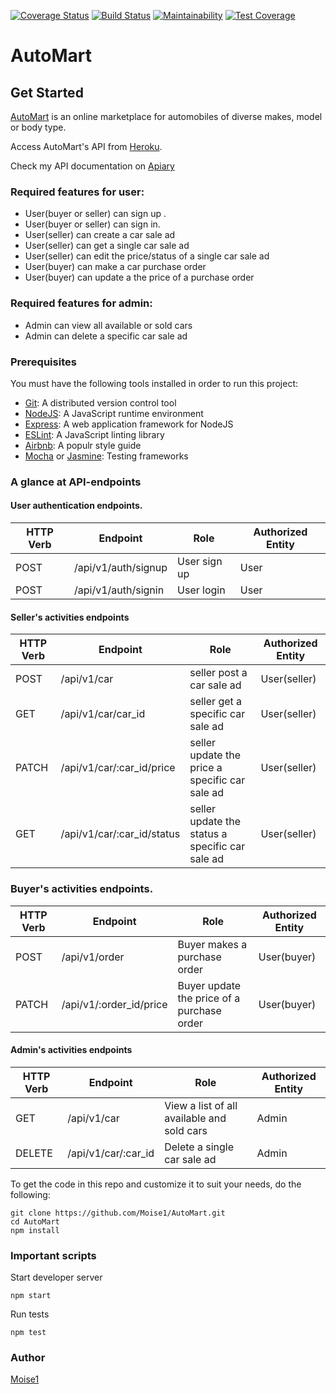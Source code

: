 [![Coverage Status](https://coveralls.io/repos/github/Moise1/AutoMart/badge.svg?branch=develop)](https://coveralls.io/github/Moise1/AutoMart?branch=develop)
[![Build Status](https://travis-ci.com/Moise1/AutoMart.svg?branch=develop)](https://travis-ci.com/Moise1/AutoMart)
[![Maintainability](https://api.codeclimate.com/v1/badges/f127564517d3a59e3b7c/maintainability)](https://codeclimate.com/github/Moise1/AutoMart/maintainability)
[![Test Coverage](https://api.codeclimate.com/v1/badges/f127564517d3a59e3b7c/test_coverage)](https://codeclimate.com/github/Moise1/AutoMart/test_coverage)
# AutoMart 

## Get Started 

[AutoMart](https://moise1.github.io/AutoMart/UI/)  is an online marketplace for automobiles of diverse makes, model or body type.

Access AutoMart's API from [Heroku](https://moise-automart.herokuapp.com/).

Check my API documentation on [Apiary](https://automartapi.docs.apiary.io/#reference)

###  Required features for user: 

* User(buyer or seller)  can sign up .<br/>
* User(buyer or seller) can sign in.<br/>
* User(seller) can create a car sale ad<br/>
* User(seller) can get a single car sale ad<br/>
* User(seller) can edit the price/status of  a single car sale ad<br/>
* User(buyer) can make a car purchase order<br/>
* User(buyer) can update a the price of a purchase order<br/>


###  Required features for admin: 

* Admin  can view all available or sold cars<br/>
* Admin  can delete a specific car sale ad<br/>



### Prerequisites 
You must have the following tools installed in order to run this project: <br/>

* [Git](https://git-scm.com/book/en/v2/Getting-Started-Installing-Git): A distributed version control tool 
* [NodeJS](https://nodejs.org/en/): A  JavaScript runtime environment<br/>
* [Express](https://expressjs.com/): A web application framework for NodeJS <br/>
* [ESLint](https://eslint.org/): A JavaScript linting library <br/>
* [Airbnb](https://github.com/airbnb/javascript): A populr style guide<br/>
* [Mocha](https://mochajs.org/) or [Jasmine](https://jasmine.github.io/): Testing frameworks

### A glance at API-endpoints 

#### User authentication endpoints.


| HTTP Verb     | Endpoint      | Role | Authorized Entity  |
| ------------- | ------------- | ------ |          ----------- |
| POST  | /api/v1/auth/signup  |    User sign up             | User
| POST  | /api/v1/auth/signin  |  User login             | User


#### Seller's  activities endpoints

| HTTP Verb     | Endpoint      | Role | Authorized Entity  |
| ------------- | ------------- | ------ |          ----------- |
| POST  | /api/v1/car  |    seller post a car sale ad             | User(seller)
| GET  | /api/v1/car/car_id  |  seller get a specific car sale ad           | User(seller)
| PATCH  | /api/v1/car/:car_id/price  |  seller update the price a specific car sale ad           | User(seller)
| GET  | /api/v1/car/:car_id/status  |  seller update the status a specific car sale ad           | User(seller)


### Buyer's  activities endpoints.


| HTTP Verb     | Endpoint      | Role | Authorized Entity  |
| ------------- | ------------- | ------ |          ----------- |
| POST  | /api/v1/order  |    Buyer makes a purchase order             | User(buyer)
| PATCH  | /api/v1/:order_id/price |  Buyer update the price of a purchase order            | User(buyer)


#### Admin's  activities endpoints 

| HTTP Verb     | Endpoint      | Role | Authorized Entity  |
| ------------- | ------------- | ------ |          ----------- |
| GET   | /api/v1/car |   View a list of all available and sold cars | Admin
| DELETE   | /api/v1/car/:car_id |  Delete a single car sale ad|Admin 


To get the code in this repo and customize it to suit your needs, do the following:<br/> 

```
git clone https://github.com/Moise1/AutoMart.git
cd AutoMart
npm install

```
### Important scripts 

Start developer server 

`npm start`

Run tests 

`npm test`

### Author 

[Moise1](https://github.com/Moise1)
